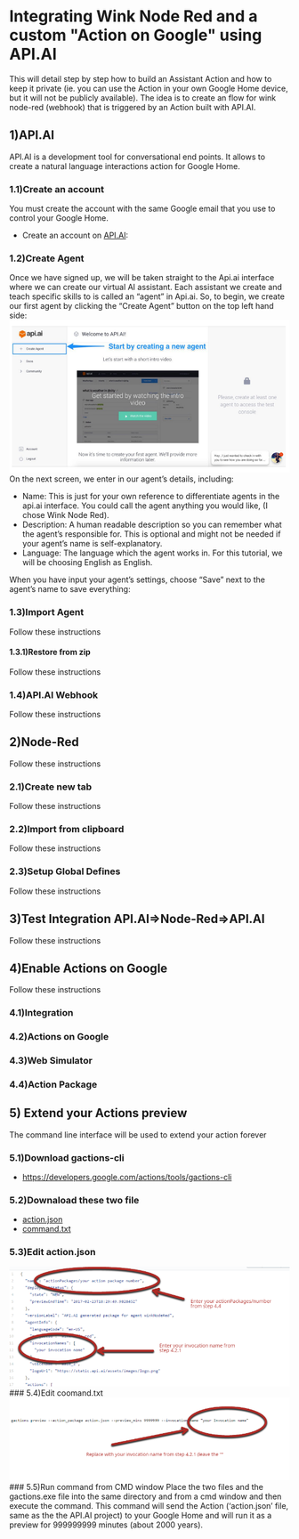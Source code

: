 # Integrating Wink Node Red and a custom "Action on Google" using API.AI
This will detail step by step how to build an Assistant Action and how to keep it private (ie. you can use the Action in your own Google Home device, but it will not be publicly available).
The idea is to create an flow for wink node-red (webhook) that is triggered by an Action built with API.AI.  
## 1)API.AI
API.AI is a development tool for conversational end points. It allows to create a natural language interactions action for Google Home.
### 1.1)Create an account
You must create the account with the same Google email that you use to control your Google Home.
* Create an account on [API.AI](https://api.ai/):

### 1.2)Create Agent
Once we have signed up, we will be taken straight to the Api.ai interface where we can create our virtual AI assistant. Each assistant we create and teach specific skills to is called an “agent” in Api.ai. So, to begin, we create our first agent by clicking the “Create Agent” button on the top left hand side:
<img src='/images/createAgent2.png'/>
On the next screen, we enter in our agent’s details, including:
* Name: This is just for your own reference to differentiate agents in the api.ai interface. You could call the agent anything you would like, (I chose Wink Node Red).
* Description: A human readable description so you can remember what the agent’s responsible for. This is optional and might not be needed if your agent’s name is self-explanatory.
* Language: The language which the agent works in. For this tutorial, we will be choosing English as English.

When you have input your agent’s settings, choose “Save” next to the agent’s name to save everything:

### 1.3)Import Agent
Follow these instructions
#### 1.3.1)Restore from zip
Follow these instructions
### 1.4)API.AI Webhook
Follow these instructions
## 2)Node-Red
Follow these instructions
### 2.1)Create new tab
Follow these instructions
### 2.2)Import from clipboard
Follow these instructions
### 2.3)Setup Global Defines
Follow these instructions
## 3)Test Integration API.AI=>Node-Red=>API.AI
Follow these instructions
## 4)Enable Actions on Google
Follow these instructions
### 4.1)Integration
### 4.2)Actions on Google
### 4.3)Web Simulator
### 4.4)Action Package
## 5) Extend your Actions preview
The command line interface will be used to extend your action forever
### 5.1)Download gactions-cli
* https://developers.google.com/actions/tools/gactions-cli

### 5.2)Downaload these two file
* [action.json](action.json)
* [command.txt](command.txt)

### 5.3)Edit action.json
<img src='/images/editAction.png'/>
### 5.4)Edit coomand.txt
<img src='/images/editCommand.png'/>
### 5.5)Run command from CMD window
Place the two files and the gactions.exe file into the same directory and from a cmd window and then execute the command.
This command will send the Action (‘action.json’ file, same as the the API.AI project) to your Google Home and will run it as a preview for 999999999 minutes (about 2000 years).



